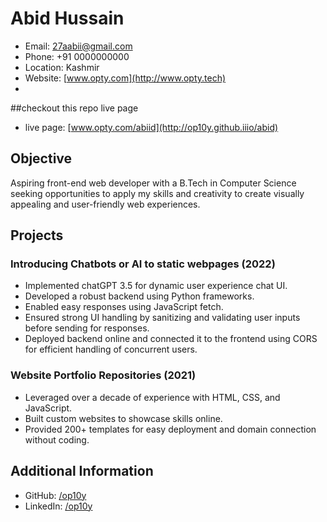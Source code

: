 # Abid Hussain
- Email: 27aabii@gmail.com
- Phone: +91 0000000000
- Location: Kashmir
- Website: [www.opty.com](http://www.opty.tech)
- 
##checkout this repo live page

- live page: [www.opty.com/abiid](http://op10y.github.iiio/abid)

## Objective
Aspiring front-end web developer with a B.Tech in Computer Science seeking opportunities to apply my skills and creativity to create visually appealing and user-friendly web experiences.

## Projects

### Introducing Chatbots or AI to static webpages (2022)
- Implemented chatGPT 3.5 for dynamic user experience chat UI.
- Developed a robust backend using Python frameworks.
- Enabled easy responses using JavaScript fetch.
- Ensured strong UI handling by sanitizing and validating user inputs before sending for responses.
- Deployed backend online and connected it to the frontend using CORS for efficient handling of concurrent users.

### Website Portfolio Repositories (2021)
- Leveraged over a decade of experience with HTML, CSS, and JavaScript.
- Built custom websites to showcase skills online.
- Provided 200+ templates for easy deployment and domain connection without coding.

## Additional Information
- GitHub: [/op10y](https://github.com/op10y)
- LinkedIn: [/op10y](https://www.linkedin.com/in/op10y)

